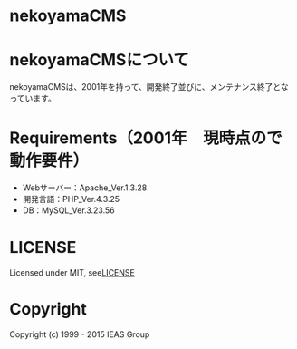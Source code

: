 nekoyamaCMS
========

nekoyamaCMSについて
========
nekoyamaCMSは、2001年を持って、開発終了並びに、メンテナンス終了となっています。

Requirements（2001年　現時点ので動作要件）
========
- Webサーバー：Apache_Ver.1.3.28
- 開発言語：PHP_Ver.4.3.25
- DB：MySQL_Ver.3.23.56

LICENSE
========
Licensed under MIT, see[LICENSE](https://github.com/win-k/nekoyamaCMS/blob/master/LICENSE)

Copyright
========
Copyright (c) 1999 - 2015 IEAS Group
